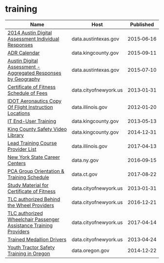 # training

Name | Host | Published
---- | ---- | ---------
[2014 Austin Digital Assessment Individual Responses](../datasets/xp28-5kft.md) | data.austintexas.gov | 2015&#x2011;06&#x2011;16
[ADR Calendar](../datasets/u5eb-c9aj.md) | data.kingcounty.gov | 2015&#x2011;09&#x2011;11
[Austin Digital Assessment - Aggregated Responses by Geography](../datasets/xf72-sbj4.md) | data.austintexas.gov | 2015&#x2011;07&#x2011;10
[Certificate of Fitness Schedule of Fees](../datasets/2ghx-qqsj.md) | data.cityofnewyork.us | 2013&#x2011;01&#x2011;31
[IDOT Aeronautics Copy Of Flight Instruction Locations](../datasets/8er4-yf93.md) | data.illinois.gov | 2012&#x2011;01&#x2011;20
[IT End-User Training](../datasets/eqv3-mu5g.md) | data.kingcounty.gov | 2013&#x2011;05&#x2011;13
[King County Safety Video Library](../datasets/25bp-irus.md) | data.kingcounty.gov | 2014&#x2011;12&#x2011;31
[Lead Training Course Provider List](../datasets/wwdj-394b.md) | data.illinois.gov | 2017&#x2011;04&#x2011;13
[New York State Career Centers](../datasets/g8h7-98zz.md) | data.ny.gov | 2016&#x2011;09&#x2011;15
[PCA Group Orientation & Training Schedule](../datasets/c28j-48tg.md) | data.ct.gov | 2017&#x2011;08&#x2011;22
[Study Material for Certificate of Fitness](../datasets/6dgq-4h88.md) | data.cityofnewyork.us | 2013&#x2011;01&#x2011;31
[TLC authorized Behind the Wheel Providers](../datasets/auuc-fqzi.md) | data.cityofnewyork.us | 2016&#x2011;12&#x2011;21
[TLC authorized Wheelchair Passenger Assistance Training Providers](../datasets/ayeb-p4mv.md) | data.cityofnewyork.us | 2017&#x2011;04&#x2011;14
[Trained Medallion Drivers](../datasets/m4pf-wpkz.md) | data.cityofnewyork.us | 2013&#x2011;04&#x2011;24
[Youth Tractor Safety Training in Oregon](../datasets/njpd-rii4.md) | data.oregon.gov | 2014&#x2011;12&#x2011;22

